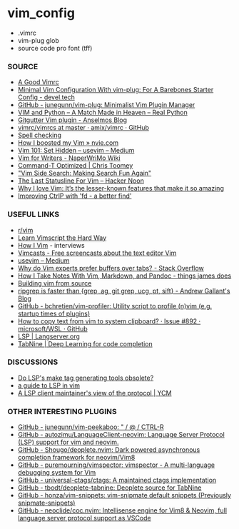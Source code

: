 # vim_config
* .vimrc
* vim-plug glob
* source code pro font (tff)

### SOURCE

* [A Good Vimrc]( https://web.archive.org/web/20180603131820/https://dougblack.io/words/a-good-vimrc.html )
* [Minimal Vim Configuration With vim-plug: For A Barebones Starter Config - devel.tech]( https://devel.tech/snippets/n/vIMmz8vZ/minimal-vim-configuration-with-vim-plug/#putting-it-all-together )
* [GitHub - junegunn/vim-plug: Minimalist Vim Plugin Manager]( https://github.com/junegunn/vim-plug )
* [VIM and Python – A Match Made in Heaven – Real Python]( https://realpython.com/blog/python/vim-and-python-a-match-made-in-heaven/ )
* [Gitgutter Vim plugin - Anselmos Blog]( https://witkowskibartosz.com/blog/gitgutter-vim-plugin.html )
* [vimrc/vimrcs at master · amix/vimrc · GitHub]( https://github.com/amix/vimrc/tree/master/vimrcs )
* [Spell checking]( https://vimcasts.org/episodes/spell-checking/ )
* [How I boosted my Vim &raquo; nvie.com]( https://nvie.com/posts/how-i-boosted-my-vim/ )
* [Vim 101: Set Hidden – usevim – Medium]( https://medium.com/usevim/vim-101-set-hidden-f78800142855 )
* [Vim for Writers - NaperWriMo Wiki]( https://naperwrimo.org/wiki/index.php?title=Vim_for_Writers )
* [Command-T Optimized | Chris Toomey]( https://ctoomey.com/writing/command-t-optimized/ )
* ["Vim Side Search: Making Search Fun Again"]( https://ddrscott.github.io/blog/2016/side-search/ )
* [The Last Statusline For Vim – Hacker Noon]( https://hackernoon.com/the-last-statusline-for-vim-a613048959b2 )
* [Why I love Vim: It’s the lesser-known features that make it so amazing]( https://medium.freecodecamp.org/learn-linux-vim-basic-features-19134461ab85 )
* [Improving CtrlP with 'fd - a better find']( https://bluz71.github.io/2017/10/26/turbocharge-the-ctrlp-vim-plugin.html )

### USEFUL LINKS

* [r/vim]( https://reddit.com/r/vim )
* [Learn Vimscript the Hard Way]( http://learnvimscriptthehardway.stevelosh.com/ )
* [How I Vim]( http://howivim.com/ ) - interviews
* [Vimcasts - Free screencasts about the text editor Vim]( http://vimcasts.org/ )
* [usevim – Medium]( https://medium.com/usevim ) 
* [Why do Vim experts prefer buffers over tabs? - Stack Overflow]( https://stackoverflow.com/questions/26708822/why-do-vim-experts-prefer-buffers-over-tabs/26745051 )
* [How I Take Notes With Vim, Markdown, and Pandoc   - things james does]( https://jamesbvaughan.com/markdown-pandoc-notes/ )
* [Building vim from source]( https://github.com/Valloric/YouCompleteMe/wiki/Building-Vim-from-source )
* [ripgrep is faster than {grep, ag, git grep, ucg, pt, sift} - Andrew Gallant&#39;s Blog]( https://blog.burntsushi.net/ripgrep/ )
* [GitHub - bchretien/vim-profiler: Utility script to profile (n)vim (e.g. startup times of plugins)]( https://github.com/bchretien/vim-profiler )
* [How to copy text from vim to system clipboard? · Issue #892 · microsoft/WSL · GitHub]( https://github.com/Microsoft/WSL/issues/892 )
* [LSP | Langserver.org]( https://langserver.org/ )
* [TabNine | Deep Learning for code completion]( https://www.tabnine.com/ )

### DISCUSSIONS

* [Do LSP's make tag generating tools obsolete?]( https://www.reddit.com/r/vim/comments/fj9tsz/do_lsps_make_tag_generating_tools_obsolete/ )
* [a guide to LSP in vim]( https://old.reddit.com/r/vim/comments/b33lc1/a_guide_to_lsp_auto_completion_in_vim/#eix8cuk )
* [A LSP client maintainer's view of the protocol | YCM]( https://www.reddit.com/r/vim/comments/b3yzq4/a_lsp_client_maintainers_view_of_the_lsp_protocol/ )

### OTHER INTERESTING PLUGINS
 
* [GitHub - junegunn/vim-peekaboo: " / @ / CTRL-R]( https://github.com/junegunn/vim-peekaboo )
* [GitHub - autozimu/LanguageClient-neovim: Language Server Protocol (LSP) support for vim and neovim.]( https://github.com/autozimu/LanguageClient-neovim )
* [GitHub - Shougo/deoplete.nvim: Dark powered asynchronous completion framework for neovim/Vim8]( https://github.com/Shougo/deoplete.nvim )
* [GitHub - puremourning/vimspector: vimspector - A multi-language debugging system for Vim]( https://github.com/puremourning/vimspector )
* [GitHub - universal-ctags/ctags: A maintained ctags implementation]( https://github.com/universal-ctags/ctags )
* [GitHub - tbodt/deoplete-tabnine: Deoplete source for TabNine]( https://github.com/tbodt/deoplete-tabnine )
* [GitHub - honza/vim-snippets: vim-snipmate default snippets (Previously snipmate-snippets)]( https://github.com/honza/vim-snippets )
* [GitHub - neoclide/coc.nvim: Intellisense engine for Vim8 & Neovim, full language server protocol support as VSCode]( https://github.com/neoclide/coc.nvim )
